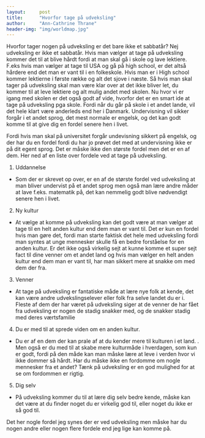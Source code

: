 ```yaml
---
layout:     post
title:      "Hvorfor tage på udveksling"
author:     "Ann-Cathrine Thrane"
header-img: "img/worldmap.jpg"
---
```

Hvorfor tager nogen på udveksling er det bare ikke et sabbatår? Nej udveksling er ikke et sabbatår.
Hvis man vælger at tage på udveksling kommer det til at blive hårdt fordi at man skal gå i skole og lave lektiere.
F.eks  hvis man vælger at tage til USA og gå på high school, er det altså hårdere end det man er vant til i en folkeskole.
Hvis man er i High school kommer lektierne i første række og alt det sjove i næste. 
Så hvis man skal tager på udveksling skal man være klar over at det ikke bliver let, du kommer til at leve lektiere og alt mulig andet med skolen.
Nu hvor vi er igang med skolen er det også godt af vide, hvorfor det er en smart ide at tage på udveksling pga skole. 
Fordi når du går på skole i et andet lande, vil det hele klart være anderleds end her i Danmark. 
Undervisning vil sikker forgår i et andet sprog, det mest normale er engelsk, og det kan godt komme til at give dig en fordel senere hen i livet. 

Fordi hvis man skal på universitet forgår undevisning sikkert på engelsk, og der har du en fordel fordi du har jo prøvet det med at undervisning ikke er på dit egent sprog. Det er måske ikke den største fordel men det er en af dem.
Her ned af en liste over fordele ved at tage på udveksling.

1. Uddannelse
- Som der er skrevet op over, er en af de største fordel ved udveksling at man bliver undervist på et andet sprog men også man lære andre måder at lave f.eks. matematik på, det kan nemmelig godt blive nødvendigt senere hen i livet.
2. Ny kultur 
- At vælge at komme på udveksling kan det godt være at man vælger at tage til en helt anden kultur end dem man er vant til. Det er kun en fordel hvis man gøre det, fordi man starte faktisk det hele med udveksling fordi man syntes at unge mennesker skulle få en bedre forståelse for en anden kultur. Er det ikke også virkelig sejt at kunne komme et super sejt fact til dine venner om et andet land og hvis man vælger en helt anden kultur end dem man er vant til, har man sikkert mere at snakke om med dem der fra.
3. Venner
- At tage på udveksling er fantatiske måde at lære nye folk at kende, det kan være andre udvekslingselever eller folk fra selve landet du er i. Fleste af dem der har været på udveksling siger at de venner de har fået fra udveksling er nogen de stadig snakker med, og de snakker stadig med deres værtsfamilie
4. Du er med til at sprede viden om en anden kultur.
- Du er af en dem der kan prale af at du kender mere til kulturen i et land.
. Men også er du med til at skabe mere kulturmåde i hverdagen, som kun er godt, fordi på den måde kan man måske lære at leve i verden hvor vi ikke dommer så hårdt. Har du måske ikke en fordomme om nogle mennesker fra et andet? Tænk på udveksling er en god mulighed for at se om fordommen er rigtig. 
5. Dig selv
- På udveksling kommer du til at lære dig selv bedre kende, måske kan det være at du finder noget du er virkelig god til, eller noget du ikke er så god til. 

Det her nogle fordel jeg synes der er ved udveksling men måske har du nogen andre eller nogen flere fordele end jeg lige kan komme på. 
